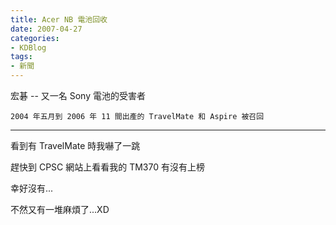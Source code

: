 ```yaml
---
title: Acer NB 電池回收
date: 2007-04-27
categories:
- KDBlog
tags:
- 新聞
---
```

宏碁 -- 又一名 Sony 電池的受害者



`2004 年五月到 2006 年 11 間出產的 TravelMate 和 Aspire 被召回`

---

看到有 TravelMate 時我嚇了一跳

趕快到 CPSC 網站上看看我的 TM370 有沒有上榜

幸好沒有...

不然又有一堆麻煩了...XD


